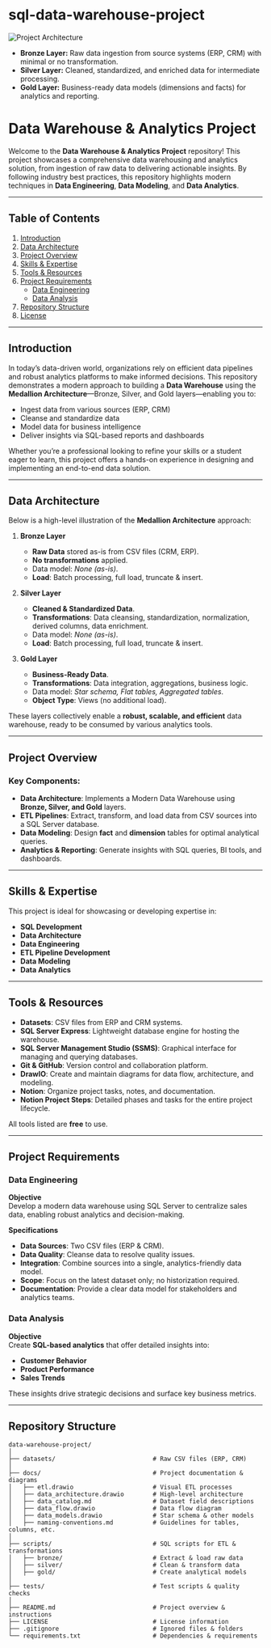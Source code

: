 # sql-data-warehouse-project

![Project Architecture](docs/project_architecture.png)

- **Bronze Layer:** Raw data ingestion from source systems (ERP, CRM) with minimal or no transformation.
- **Silver Layer:** Cleaned, standardized, and enriched data for intermediate processing.
- **Gold Layer:** Business-ready data models (dimensions and facts) for analytics and reporting.

# Data Warehouse & Analytics Project

Welcome to the **Data Warehouse & Analytics Project** repository! This project showcases a comprehensive data warehousing and analytics solution, from ingestion of raw data to delivering actionable insights. By following industry best practices, this repository highlights modern techniques in **Data Engineering**, **Data Modeling**, and **Data Analytics**.

---

## Table of Contents
1. [Introduction](#introduction)  
2. [Data Architecture](#data-architecture)  
3. [Project Overview](#project-overview)  
4. [Skills & Expertise](#skills--expertise)  
5. [Tools & Resources](#tools--resources)  
6. [Project Requirements](#project-requirements)  
   - [Data Engineering](#data-engineering)  
   - [Data Analysis](#data-analysis)  
7. [Repository Structure](#repository-structure)  
8. [License](#license)

---

## Introduction
In today’s data-driven world, organizations rely on efficient data pipelines and robust analytics platforms to make informed decisions. This repository demonstrates a modern approach to building a **Data Warehouse** using the **Medallion Architecture**—Bronze, Silver, and Gold layers—enabling you to:

- Ingest data from various sources (ERP, CRM)  
- Cleanse and standardize data  
- Model data for business intelligence  
- Deliver insights via SQL-based reports and dashboards  

Whether you’re a professional looking to refine your skills or a student eager to learn, this project offers a hands-on experience in designing and implementing an end-to-end data solution.

---

## Data Architecture
Below is a high-level illustration of the **Medallion Architecture** approach:

1. **Bronze Layer**  
   - **Raw Data** stored as-is from CSV files (CRM, ERP).  
   - **No transformations** applied.  
   - Data model: *None (as-is)*.  
   - **Load**: Batch processing, full load, truncate & insert.

2. **Silver Layer**  
   - **Cleaned & Standardized Data**.  
   - **Transformations**: Data cleansing, standardization, normalization, derived columns, data enrichment.  
   - Data model: *None (as-is)*.  
   - **Load**: Batch processing, full load, truncate & insert.

3. **Gold Layer**  
   - **Business-Ready Data**.  
   - **Transformations**: Data integration, aggregations, business logic.  
   - Data model: *Star schema, Flat tables, Aggregated tables*.  
   - **Object Type**: Views (no additional load).

These layers collectively enable a **robust, scalable, and efficient** data warehouse, ready to be consumed by various analytics tools.

---

## Project Overview
### Key Components:
- **Data Architecture**: Implements a Modern Data Warehouse using **Bronze, Silver, and Gold** layers.  
- **ETL Pipelines**: Extract, transform, and load data from CSV sources into a SQL Server database.  
- **Data Modeling**: Design **fact** and **dimension** tables for optimal analytical queries.  
- **Analytics & Reporting**: Generate insights with SQL queries, BI tools, and dashboards.

---

## Skills & Expertise
This project is ideal for showcasing or developing expertise in:
- **SQL Development**  
- **Data Architecture**  
- **Data Engineering**  
- **ETL Pipeline Development**  
- **Data Modeling**  
- **Data Analytics**

---

## Tools & Resources
- **Datasets**: CSV files from ERP and CRM systems.  
- **SQL Server Express**: Lightweight database engine for hosting the warehouse.  
- **SQL Server Management Studio (SSMS)**: Graphical interface for managing and querying databases.  
- **Git & GitHub**: Version control and collaboration platform.  
- **DrawIO**: Create and maintain diagrams for data flow, architecture, and modeling.  
- **Notion**: Organize project tasks, notes, and documentation.  
- **Notion Project Steps**: Detailed phases and tasks for the entire project lifecycle.  

All tools listed are **free** to use.

---

## Project Requirements
### Data Engineering
**Objective**  
Develop a modern data warehouse using SQL Server to centralize sales data, enabling robust analytics and decision-making.

**Specifications**  
- **Data Sources**: Two CSV files (ERP & CRM).  
- **Data Quality**: Cleanse data to resolve quality issues.  
- **Integration**: Combine sources into a single, analytics-friendly data model.  
- **Scope**: Focus on the latest dataset only; no historization required.  
- **Documentation**: Provide a clear data model for stakeholders and analytics teams.

### Data Analysis
**Objective**  
Create **SQL-based analytics** that offer detailed insights into:
- **Customer Behavior**  
- **Product Performance**  
- **Sales Trends**  

These insights drive strategic decisions and surface key business metrics.

---

## Repository Structure
```plaintext
data-warehouse-project/
│
├── datasets/                           # Raw CSV files (ERP, CRM)
│
├── docs/                               # Project documentation & diagrams
│   ├── etl.drawio                      # Visual ETL processes
│   ├── data_architecture.drawio        # High-level architecture
│   ├── data_catalog.md                 # Dataset field descriptions
│   ├── data_flow.drawio                # Data flow diagram
│   ├── data_models.drawio              # Star schema & other models
│   ├── naming-conventions.md           # Guidelines for tables, columns, etc.
│
├── scripts/                            # SQL scripts for ETL & transformations
│   ├── bronze/                         # Extract & load raw data
│   ├── silver/                         # Clean & transform data
│   ├── gold/                           # Create analytical models
│
├── tests/                              # Test scripts & quality checks
│
├── README.md                           # Project overview & instructions
├── LICENSE                             # License information
├── .gitignore                          # Ignored files & folders
└── requirements.txt                    # Dependencies & requirements
